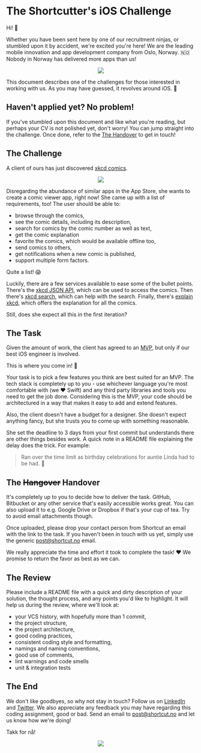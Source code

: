 # The Shortcutter's iOS Challenge

Hi! :wave: 

Whether you have been sent here by one of our recruitment ninjas, or stumbled upon it by accident, we're excited you're here! We are the leading mobile innovation and app development company from Oslo, Norway. :norway: Nobody in Norway has delivered more apps than us! 

<p align="center">
  <a href="https://www.shortcut.no/why"><img src="https://i.imgur.com/U3obmEd.png"/></a>
</p>

This document describes one of the challenges for those interested in working with us. As you may have guessed, it revolves around iOS. :tada: 

## Haven't applied yet? No problem! 

If you've stumbled upon this document and like what you're reading, but perhaps your CV is not polished yet, don't worry! You can jump straight into the challenge. Once done, refer to the [The Handover](#the-hangover-handover) to get in touch!

## The Challenge

A client of ours has just discovered [xkcd comics](https://xkcd.com/).

<p align="center">
  <a href="https://www.xkcd.com/327/"><img src="https://imgs.xkcd.com/comics/exploits_of_a_mom.png"/></a>
</p>

Disregarding the abundance of similar apps in the App Store, she wants to create a comic viewer app, right now! She came up with a list of requirements, too! The user should be able to:

- browse through the comics,
- see the comic details, including its description,
- search for comics by the comic number as well as text,
- get the comic explanation
- favorite the comics, which would be available offline too,
- send comics to others,
- get notifications when a new comic is published,
- support multiple form factors.

Quite a list! :scream: 

Luckily, there are a few services available to ease some of the bullet points. There's the [xkcd JSON API](https://xkcd.com/json.html), which can be used to access the comics. Then there's [xkcd search](https://relevantxkcd.appspot.com/), which can help with the search. Finally, there's [explain xkcd](http://www.explainxkcd.com/), which offers the explanation for all the comics. 

Still, does she expect all this in the first iteration?

## The Task

Given the amount of work, the client has agreed to an [MVP](https://en.wikipedia.org/wiki/Minimum_viable_product), but only if our best iOS engineer is involved. 

This is where you come in! :tada: 

Your task is to pick a few features you think are best suited for an MVP. The tech stack is completely up to you - use whichever language you're most comfortable with (we :heart: Swift) and any third party libraries and tools you need to get the job done. Considering this is the MVP, your code should be architectured in a way that makes it easy to add and extend features. 

Also, the client doesn't have a budget for a designer. She doesn't expect anything fancy, but she trusts you to come up with something reasonable.

She set the deadline to 3 days from your first commit but understands there are other things besides work. A quick note in a README file explaining the delay does the trick. For example:

> Ran over the time limit as birthday celebrations for auntie Linda had to be had. :beer:

## The <strike>Hangover</strike> Handover

It's completely up to you to decide how to deliver the task. GitHub, Bitbucket or any other service that's easily accessible works great. You can also upload it to e.g. Google Drive or Dropbox if that's your cup of tea. Try to avoid email attachments though.

Once uploaded, please drop your contact person from Shortcut an email with the link to the task. If you haven't been in touch with us yet, simply use the generic [post@shortcut.no](mailto:post@shortcut.no) email.

We really appreciate the time and effort it took to complete the task! :heart: We promise to return the favor as best as we can.

## The Review

Please include a README file with a quick and dirty description of your solution, the thought process, and any points you'd like to highlight. It will help us during the review, where we'll look at:

- your VCS history, with hopefully more than 1 commit,
- the project structure,
- the project architecture,
- good coding practices,
- consistent coding style and formatting,
- namings and naming conventions,
- good use of comments,
- lint warnings and code smells
- unit & integration tests

## The End

We don't like goodbyes, so why not stay in touch? Follow us on [LinkedIn](https://no.linkedin.com/company/shortcut-as) and [Twitter](https://twitter.com/shortcut_no). We also appreciate any feedback you may have regarding this coding assignment, good or bad. Send an email to [post@shortcut.no](mailto:post@shortcut.no) and let us know how we're doing! 

Takk for nå! 

<p align="center">
  <a href="https://youtu.be/dQw4w9WgXcQ"><img src="http://briff.me/wp-content/uploads/2015/01/Animals-Waving-Goodbye-1-Polar-Bear.jpg"/></a>
</p>
